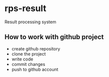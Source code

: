 # rps-result
Result processing system


## How to work with github project
* create github repository
* clone the project
* write code
* commit changes
* push to github account
